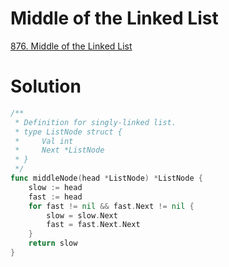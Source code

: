 # Middle of the Linked List

[876. Middle of the Linked List](https://leetcode.com/problems/middle-of-the-linked-list/description/)


# Solution

```go
/**
 * Definition for singly-linked list.
 * type ListNode struct {
 *     Val int
 *     Next *ListNode
 * }
 */
func middleNode(head *ListNode) *ListNode {
    slow := head
    fast := head
    for fast != nil && fast.Next != nil {
        slow = slow.Next
        fast = fast.Next.Next
    }
    return slow
}
```
